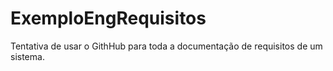 ExemploEngRequisitos
====================

Tentativa de usar o GithHub para toda a documentação de requisitos de um sistema.
